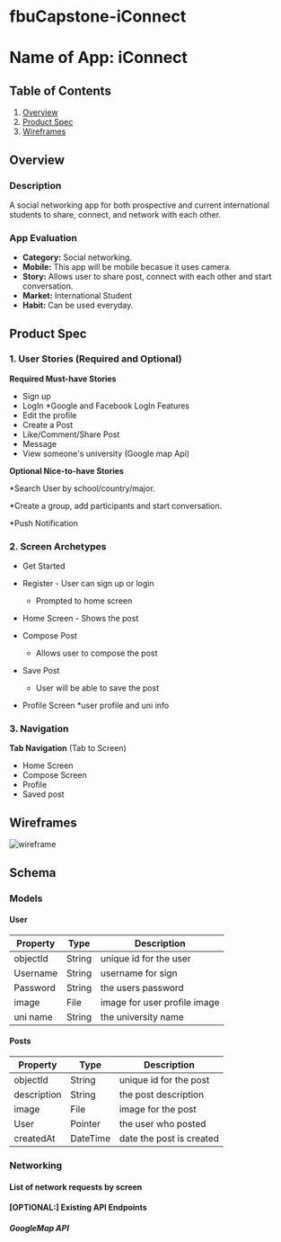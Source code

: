 # fbuCapstone-iConnect


# Name of App: iConnect

## Table of Contents
1. [Overview](#Overview)
1. [Product Spec](#Product-Spec)
1. [Wireframes](#Wireframes)

## Overview
### Description
A social networking app for both prospective and current international students to share, connect, and network with each other. 


### App Evaluation
- **Category:** Social networking.
- **Mobile:** This app will be mobile becasue it uses camera. 
- **Story:** Allows user to share post, connect with each other and start conversation.
- **Market:** International Student
- **Habit:** Can be used everyday.

## Product Spec
### 1. User Stories (Required and Optional)

**Required Must-have Stories**

* Sign up
* LogIn 
  *Google and Facebook LogIn Features
* Edit the profile
* Create a Post
* Like/Comment/Share Post
* Message
* View someone's university (Google map Api)


**Optional Nice-to-have Stories**

*Search User by school/country/major.

*Create a group, add participants and start conversation.

*Push Notification


### 2. Screen Archetypes

* Get Started
* Register - User can sign up or login
   * Prompted to home screen
  
* Home Screen - Shows the post
   
* Compose Post
   * Allows user to compose the post
* Save Post
   * User will be able to save the post
* Profile Screen
    *user profile and uni info

### 3. Navigation

**Tab Navigation** (Tab to Screen)

* Home Screen
* Compose Screen
* Profile
* Saved post
 



 
## Wireframes

![wireframe](https://user-images.githubusercontent.com/67130269/174226708-8cadde81-0dc9-47f6-b0ad-132c5ff67098.jpg)



## Schema 
### Models

#### User

   | Property      | Type     | Description |
   | ------------- | -------- | ------------|
   | objectId      | String   | unique id for the user |
   | Username      | String   | username for sign|
   | Password      | String   | the users password |
   | image         | File     | image for user profile image |
   | uni name        | String   | the university name |
  
   
   
   #### Posts

   | Property      | Type     | Description |
   | ------------- | -------- | ------------|
   | objectId      | String   | unique id for the post |
   |   description        | String   | the post description |
   | image         | File     | image for the post |
   | User          | Pointer   | the user who posted |
   | createdAt     | DateTime | date the post is created|
   
### Networking
#### List of network requests by screen

#### [OPTIONAL:] Existing API Endpoints
##### GoogleMap API 


   
    


